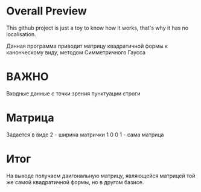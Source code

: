 # Overall Preview

This github project is just a toy to know how it works, that's why it has no localisation.

Данная программа приводит матрицу квадратичной формы к канонческому виду, методом Симметричного Гаусса

# ВАЖНО
Входные данные с точки зрения пунктуации строги

# Матрица
Задается в виде
2 - ширина матрички
1 0
0 1 - сама матрица

# Итог
На выходе получаем даигональную матрицу, являющейся матрицей той же самой квадратичной формы, но в другом базисе. 
